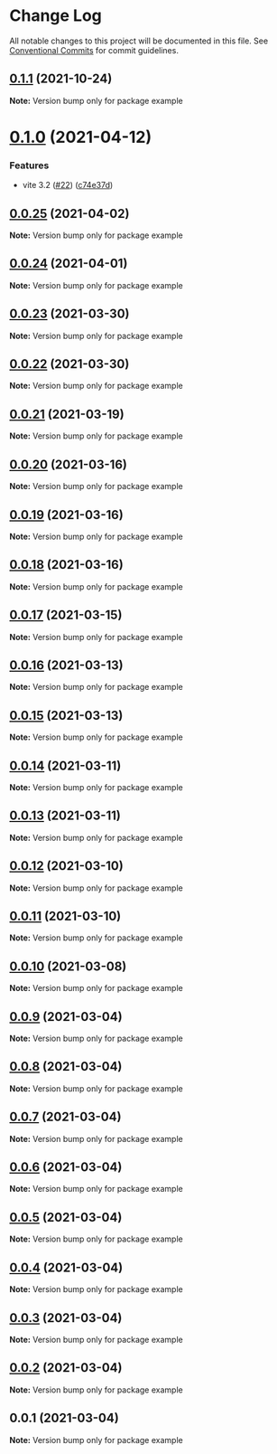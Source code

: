 # Change Log

All notable changes to this project will be documented in this file.
See [Conventional Commits](https://conventionalcommits.org) for commit guidelines.

## [0.1.1](https://github.com/tajo/ladle/compare/example@0.1.0...example@0.1.1) (2021-10-24)

**Note:** Version bump only for package example





# [0.1.0](https://github.com/tajo/ladle/compare/example@0.0.25...example@0.1.0) (2021-04-12)

### Features

- vite 3.2 ([#22](https://github.com/tajo/ladle/issues/22)) ([c74e37d](https://github.com/tajo/ladle/commit/c74e37db9a12f710c26132ca28e420fb18edacb5))

## [0.0.25](https://github.com/tajo/ladle/compare/example@0.0.24...example@0.0.25) (2021-04-02)

**Note:** Version bump only for package example

## [0.0.24](https://github.com/tajo/ladle/compare/example@0.0.23...example@0.0.24) (2021-04-01)

**Note:** Version bump only for package example

## [0.0.23](https://github.com/tajo/ladle/compare/example@0.0.22...example@0.0.23) (2021-03-30)

**Note:** Version bump only for package example

## [0.0.22](https://github.com/tajo/ladle/compare/example@0.0.21...example@0.0.22) (2021-03-30)

**Note:** Version bump only for package example

## [0.0.21](https://github.com/tajo/ladle/compare/example@0.0.20...example@0.0.21) (2021-03-19)

**Note:** Version bump only for package example

## [0.0.20](https://github.com/tajo/ladle/compare/example@0.0.19...example@0.0.20) (2021-03-16)

**Note:** Version bump only for package example

## [0.0.19](https://github.com/tajo/ladle/compare/example@0.0.18...example@0.0.19) (2021-03-16)

**Note:** Version bump only for package example

## [0.0.18](https://github.com/tajo/ladle/compare/example@0.0.17...example@0.0.18) (2021-03-16)

**Note:** Version bump only for package example

## [0.0.17](https://github.com/tajo/ladle/compare/example@0.0.16...example@0.0.17) (2021-03-15)

**Note:** Version bump only for package example

## [0.0.16](https://github.com/tajo/ladle/compare/example@0.0.15...example@0.0.16) (2021-03-13)

**Note:** Version bump only for package example

## [0.0.15](https://github.com/tajo/ladle/compare/example@0.0.14...example@0.0.15) (2021-03-13)

**Note:** Version bump only for package example

## [0.0.14](https://github.com/tajo/ladle/compare/example@0.0.13...example@0.0.14) (2021-03-11)

**Note:** Version bump only for package example

## [0.0.13](https://github.com/tajo/ladle/compare/example@0.0.12...example@0.0.13) (2021-03-11)

**Note:** Version bump only for package example

## [0.0.12](https://github.com/tajo/ladle/compare/example@0.0.11...example@0.0.12) (2021-03-10)

**Note:** Version bump only for package example

## [0.0.11](https://github.com/tajo/ladle/compare/example@0.0.10...example@0.0.11) (2021-03-10)

**Note:** Version bump only for package example

## [0.0.10](https://github.com/tajo/ladle/compare/example@0.0.9...example@0.0.10) (2021-03-08)

**Note:** Version bump only for package example

## [0.0.9](https://github.com/tajo/ladle/compare/example@0.0.8...example@0.0.9) (2021-03-04)

**Note:** Version bump only for package example

## [0.0.8](https://github.com/tajo/ladle/compare/example@0.0.7...example@0.0.8) (2021-03-04)

**Note:** Version bump only for package example

## [0.0.7](https://github.com/tajo/ladle/compare/example@0.0.6...example@0.0.7) (2021-03-04)

**Note:** Version bump only for package example

## [0.0.6](https://github.com/tajo/ladle/compare/example@0.0.5...example@0.0.6) (2021-03-04)

**Note:** Version bump only for package example

## [0.0.5](https://github.com/tajo/ladle/compare/example@0.0.4...example@0.0.5) (2021-03-04)

**Note:** Version bump only for package example

## [0.0.4](https://github.com/tajo/ladle/compare/example@0.0.3...example@0.0.4) (2021-03-04)

**Note:** Version bump only for package example

## [0.0.3](https://github.com/tajo/ladle/compare/example@0.0.2...example@0.0.3) (2021-03-04)

**Note:** Version bump only for package example

## [0.0.2](https://github.com/tajo/ladle/compare/example@0.0.1...example@0.0.2) (2021-03-04)

**Note:** Version bump only for package example

## 0.0.1 (2021-03-04)

**Note:** Version bump only for package example
